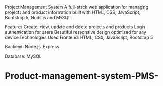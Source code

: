 Project Management System
A full-stack web application for managing projects and product information built with HTML, CSS, JavaScript, Bootstrap 5, Node.js and MySQL.

Features
Create, view, update and delete projects and products
Login authentication for users
Beautiful responsive design optimized for any device
Technologies Used
Frontend: HTML, CSS, JavaScript, Bootstrap 5

Backend: Node.js, Express

Database: MySQL

# Product-management-system-PMS-
